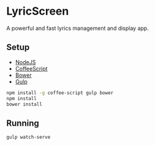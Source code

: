 # LyricScreen

A powerful and fast lyrics management and display app.

## Setup

* [NodeJS][node]
* [CoffeeScript][coffeescript]
* [Bower][bower]
* [Gulp][gulp]

```bash
npm install -g coffee-script gulp bower
npm install
bower install
```

## Running

```bash
gulp watch-serve
```


[node]: https://nodejs.org
[coffeescript]: http://coffeescript.org
[bower]: http://bower.io
[gulp]: http://gulpjs.com
